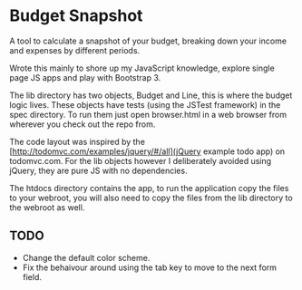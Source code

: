
# Budget Snapshot

A tool to calculate a snapshot of your budget, breaking down your income and expenses by different periods.

Wrote this mainly to shore up my JavaScript knowledge, explore single page JS apps and play with Bootstrap 3.

The lib directory has two objects, Budget and Line, this is where the budget logic lives.  These objects have tests (using the JSTest framework) in the spec directory.  To run them just open browser.html in a web browser from wherever you check out the repo from.

The code layout was inspired by the [http://todomvc.com/examples/jquery/#/all](jQuery example todo app) on todomvc.com.  For the lib objects however I deliberately avoided using jQuery, they are pure JS with no dependencies.

The htdocs directory contains the app, to run the application copy the files to your webroot, you will also need to copy the files from the lib directory to the webroot as well.

## TODO

* Change the default color scheme.
* Fix the behaivour around using the tab key to move to the next form field.
